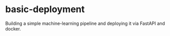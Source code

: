 # basic-deployment
Building a simple machine-learning pipeline and deploying it via FastAPI and docker.

